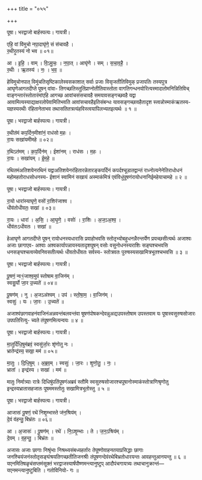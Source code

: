 +++
title = "०५५"

+++


पूषा। भरद्वाजो बार्हस्पत्यः। गायत्री।

एहि॒ वां वि॑मुचो नपा॒दाघृ॑णे॒ सं स॑चावहै ।  
र॒थीरृ॒तस्य॑ नो भव ॥ ०१॥

आ । इ॒हि॒ । वाम् । वि॒ऽमु॒चः॒ । न॒पा॒त् । आघृ॑णे । सम् । स॒चा॒व॒है॒ ।  
र॒थीः । ऋ॒तस्य॑ । नः॒ । भ॒व॒ ॥

हेविमुचोनपात् विमुंचतिसृष्टिकालेस्वसकाशात् सर्वाः प्रजाः विसृजतीतिविमुक् प्रजापतिः तस्यपुत्र आघृणेआगतदीप्ते पूषन् वांवा- तिगच्छतिस्तुतिंप्राप्नोतीतिवास्तोता वागतिगन्धनयोरित्यस्मादातोमनिन्नितिविच् वाङ्गन्तारंस्तोतारंमांएहि आगच्छ आवांचसंसचावहै समयावसङ्गच्छवहै यद्वा आवामित्यस्याद्याक्षरलोपेवामितिभवति आवांसचावहैइतिसंबन्धः यावसङ्गच्छावहैतादृश स्त्वन्नोस्माकंऋतस्य- यज्ञस्यरथीः रंहितानेताभव तथासतितत्रत्यंहविस्त्वयापिलभ्यतइत्यर्थः ॥ १ ॥

पूषा। भरद्वाजो बार्हस्पत्यः। गायत्री।

र॒थीत॑मं कप॒र्दिन॒मीशा॑नं॒ राध॑सो म॒हः ।  
रा॒यः सखा॑यमीमहे ॥ ०२॥

र॒थिऽत॑मम् । क॒प॒र्दिन॑म् । ईशा॑नम् । राध॑सः । म॒हः ।  
रा॒यः । सखा॑यम् । ई॒म॒हे॒ ॥

रथितमंअतिशयेनरथिनं यद्वाअतिशयेनरंहितारन्नेतारङ्कपर्दिनं कपर्दश्चूडातद्वान्तं राध्नोत्यनेनेतिराधोधनं महोमहतोराधसोधनस्य- ईशानं स्वामिनं सखायं अस्माकंमित्रं एवंविधुंपूषणंरायोधनानिईमहेयाचामहे ॥ २ ॥

पूषा। भरद्वाजो बार्हस्पत्यः। गायत्री।

रा॒यो धारा॑स्याघृणे॒ वसो॑ रा॒शिर॑जाश्व ।  
धीव॑तोधीवतः॒ सखा॑ ॥ ०३॥

रा॒यः । धारा॑ । अ॒सि॒ । आ॒घृ॒णे॒ । वसोः॑ । रा॒शिः । अ॒ज॒ऽअ॒श्व॒ ।  
धीव॑तःऽधीवतः । सखा॑ ॥

हेआघृणे आगतदीप्ते पूषन् रायोधनस्यधारासि प्रवाहोभवसि स्तोतृभ्योबहुधनन्नैरन्तर्येण प्रयच्छसीत्यर्थः अजाश्वः अजाः छागाएव- अश्वाः अश्वकार्यापन्नायस्यतादृशपूषन् वसोः वसुनोधनस्यराशिः सङ्घश्चभवसि धनसङ्घश्चत्वय्येवनिवसतीत्यर्थः धीवतोधीवतः सर्वस्य- स्तोत्रवतः पुरुषस्यसखामित्रभूतश्चभवसि ॥ ३ ॥

पूषा। भरद्वाजो बार्हस्पत्यः। गायत्री।

पू॒षणं॒ न्व१॒॑जाश्व॒मुप॑ स्तोषाम वा॒जिन॑म् ।  
स्वसु॒र्यो जा॒र उ॒च्यते॑ ॥ ०४॥

पू॒षण॑म् । नु । अ॒जऽअ॑श्वम् । उप॑ । स्तो॒षा॒म॒ । वा॒जिन॑म् ।  
स्वसुः॑ । यः । जा॒रः । उ॒च्यते॑ ॥

अजाश्वंछागवाहनंवाजिनंअन्नवन्तंबलवन्तंवा षूषणंपोषकन्देवन्नुअद्यउपस्तोषाम उपस्तवाम यः पूषास्वसुरुषसोजारः उपपतिरित्यु- च्यते तंपूषणमित्यन्वयः ॥ ४ ॥

पूषा। भरद्वाजो बार्हस्पत्यः। गायत्री।

मा॒तुर्दि॑धि॒षुम॑ब्रवं॒ स्वसु॑र्जा॒रः शृ॑णोतु नः ।  
भ्रातेन्द्र॑स्य॒ सखा॒ मम॑ ॥ ०५॥

मा॒तुः । दि॒धि॒षुम् । अ॒ब्र॒व॒म् । स्वसुः॑ । जा॒रः । शृ॒णो॒तु॒ । नः॒ ।  
भ्राता॑ । इन्द्र॑स्य । सखा॑ । मम॑ ॥

मातुः निर्मात्र्याः रात्रेः दिधिषुंपतिंपूषणंअब्रवं स्तौमि स्वसुरुषसोजारश्चपूषानोस्माकंस्तोत्राणिश्रृणोतु इन्द्रस्यभ्रातासहजातः पूषममस्तोतुः सखामित्रभूतोस्तु ॥ ५ ॥

पूषा। भरद्वाजो बार्हस्पत्यः। गायत्री।

आजासः॑ पू॒षणं॒ रथे॑ निशृ॒म्भास्ते ज॑न॒श्रिय॑म् ।  
दे॒वं व॑हन्तु॒ बिभ्र॑तः ॥ ०६॥

आ । अ॒जासः॑ । पू॒षण॑म् । रथे॑ । नि॒ऽशृ॒म्भाः । ते । ज॒न॒ऽश्रिय॑म् ।  
दे॒वम् । व॒ह॒न्तु॒ । बिभ्र॑तः ॥

अजासः अजाः छागाः निश्रृंभाः निश्रथ्यसंबध्यहर्तारः तेपूष्णोवाहनतयाप्रसिद्धाः छागाः जनश्चियंजनंस्तोतृसङ्घंश्रयतिगच्छतीतिजनश्रीः तंपूषणन्देवंरथेबिभ्रतोधारयन्तः आवहन्तुआनयन्तु ॥ ६ ॥यएनमितिषळृचंसप्तमंसूक्तं भरद्वाजस्यार्षंपौष्णमन्त्यानुष्टुप् आदौपंचगायत्र्यः तथाचानुक्रान्तं—यएनमन्त्यानुष्टुबिति । गतोविनियो- गः ॥